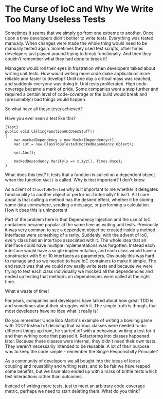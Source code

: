# The Curse of IoC and Why We Write Too Many Useless Tests

Sometimes it seems that we simply go from one extreme to another. Once upon a time developers didn't bother to write tests. Everything was tested manually. When changes were made the whole thing would need to be manually tested again. Sometimes they used test scripts, other times developers just played around trying to break functionally. And then they couldn't remember what they had done to break it!

Managers would roll their eyes in frustration when developers talked about writing unit tests. How would writing more code make applications more reliable and faster to develop? Until one day a critical mass was reached, and suddenly everyone was doing it. Unit tests proliferated. High code-coverage became a mark of pride. Some companies went a step further and required a certain level of code-coverage or the build would break and (presumably!) bad things would happen.

So what have all these tests achieved?

Have you ever seen a test like this?

```
[Test]
public void CallingFunctionAbcDoesStuff()
{
    var mockedDependency = new Mock<IDependency>();
    var sut = new ClassToBeTested(mockedDependency.Object);

    sut.Abc();

    mockedDependency.Verify(x => x.Xyz(), Times.Once);
}
```

What does this test? It tests that a function is called on a dependent object when the function `Abc()` is called.
Why is that important? I don't know.

As a client of `ClassToBeTested` why is it important to me whether it delegates functionality to another object or performs it internally? It isn't. All I care about is that calling a method has the desired effect, whether it be storing some data somewhere, sending a message, or performing a calculation. How it does this is unimportant.

Part of the problem here is that Dependency Injection and the use of IoC containers became popular at the same time as writing unit tests. Previously it was very common to see a dependent object be created inside a method. Interfaces were something of a rarity. Suddenly, with the advent of IoC, every class had an interface associated with it. The whole idea that an interface could have multiple implementations was forgotten. Instead each interface would have a single implementation, and each class would have a constructor with 5 or 10 interfaces as parameters. Obviously this was hard to manage and so we needed to have IoC containers to make it simple. The end result was that we could now easily write tests and because we were trying to test each class individually we mocked all the dependencies and ended up testing that methods on dependencies were called at the right time.

What a waste of time!

For years, companies and developers have talked about how great TDD is and sometimes about their struggles with it. The simple truth is though, that most developers have no idea what it really is!

Do you remember Uncle Bob Martin's example of writing a bowling game with TDD? Instead of deciding that various classes were needed to do different things up front, he started off with a behaviour, writing a test for it and then writing code that passed it. Refactoring into classes happened later. Because these classes were internal, they didn't need their own tests. They weren't necessarily intended to be reusable. A lot of their purpose was to keep the code simple - remember the Single Responsibilty Principle?

As a community of developers we all bought into the ideas of loose coupling and reusability and writing tests, and to be fair we have reaped some benefits, but we have also ended up with a mass of brittle tests which test interactions rather than outcomes.

Instead of writing more tests, just to meet an arbitrary code-coverage metric, perhaps we need to start deleting them. What do you think?